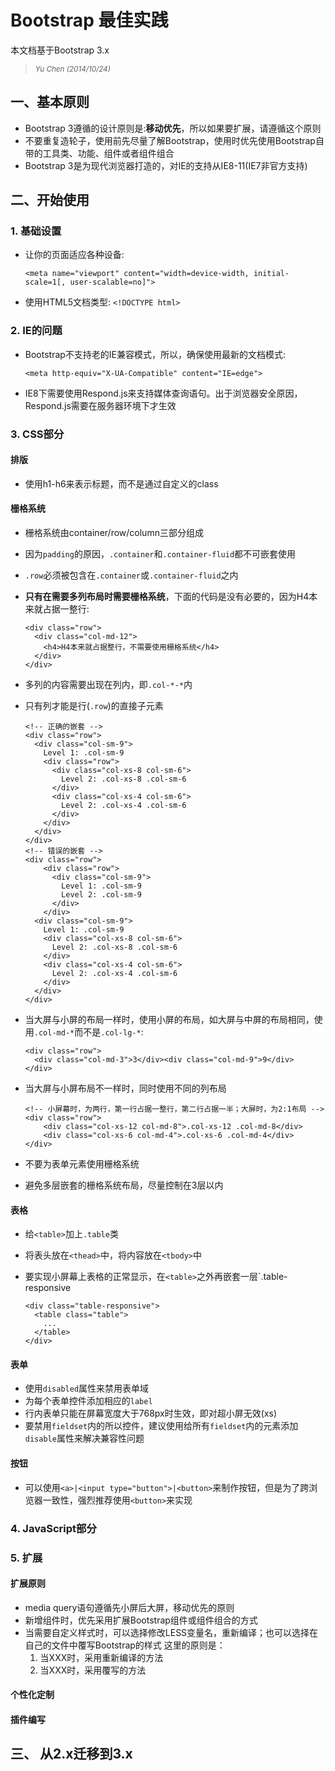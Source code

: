 # Bootstrap 最佳实践

本文档基于Bootstrap 3.x
> <small><cite>Yu Chen (2014/10/24)</cite></small>

## 一、基本原则

- Bootstrap 3遵循的设计原则是:**移动优先**，所以如果要扩展，请遵循这个原则
- 不要重复造轮子，使用前先尽量了解Bootstrap，使用时优先使用Bootstrap自带的工具类、功能、组件或者组件组合
- Bootstrap 3是为现代浏览器打造的，对IE的支持从IE8-11(IE7非官方支持)

## 二、开始使用

### 1. 基础设置
- 让你的页面适应各种设备:
	
   `<meta name="viewport" content="width=device-width, initial-scale=1[, user-scalable=no]">`
- 使用HTML5文档类型: `<!DOCTYPE html>`

### 2. IE的问题
- Bootstrap不支持老的IE兼容模式，所以，确保使用最新的文档模式:
  
	`<meta http-equiv="X-UA-Compatible" content="IE=edge">`
- IE8下需要使用Respond.js来支持媒体查询语句。出于浏览器安全原因，Respond.js需要在服务器环境下才生效

### 3. CSS部分

#### 排版

- 使用h1-h6来表示标题，而不是通过自定义的class

#### 栅格系统

- 栅格系统由container/row/column三部分组成
- 因为`padding`的原因，`.container`和`.container-fluid`都不可嵌套使用
- `.row`必须被包含在`.container`或`.container-fluid`之内
- **只有在需要多列布局时需要栅格系统**，下面的代码是没有必要的，因为H4本来就占据一整行:
	
	```
	<div class="row">
	  <div class="col-md-12">
	    <h4>H4本来就占据整行，不需要使用栅格系统</h4>
	  </div>
	</div>
	```
- 多列的内容需要出现在列内，即`.col-*-*`内
- 只有列才能是行(`.row`)的直接子元素
	
	```
	<!-- 正确的嵌套 -->
	<div class="row">
	  <div class="col-sm-9">
	    Level 1: .col-sm-9
	    <div class="row">
	      <div class="col-xs-8 col-sm-6">
	        Level 2: .col-xs-8 .col-sm-6
	      </div>
	      <div class="col-xs-4 col-sm-6">
	        Level 2: .col-xs-4 .col-sm-6
	      </div>
	    </div>
	  </div>
	</div>
	<!-- 错误的嵌套 -->
	<div class="row">
		<div class="row">
		  <div class="col-sm-9">
		    Level 1: .col-sm-9
		    Level 2: .col-sm-9
		  </div>
		</div>
	  <div class="col-sm-9">
	    Level 1: .col-sm-9
	    <div class="col-xs-8 col-sm-6">
	      Level 2: .col-xs-8 .col-sm-6
	    </div>
	    <div class="col-xs-4 col-sm-6">
	      Level 2: .col-xs-4 .col-sm-6
	    </div>
	  </div>
	</div>
	```
- 当大屏与小屏的布局一样时，使用小屏的布局，如大屏与中屏的布局相同，使用`.col-md-*`而不是`.col-lg-*`:
	
	```
	<div class="row">
	  <div class="col-md-3">3</div><div class="col-md-9">9</div>
	</div>
	```
- 当大屏与小屏布局不一样时，同时使用不同的列布局
	
	```
	<!-- 小屏幕时，为两行，第一行占据一整行，第二行占据一半；大屏时，为2:1布局 -->
	<div class="row"> 
		<div class="col-xs-12 col-md-8">.col-xs-12 .col-md-8</div> 
		<div class="col-xs-6 col-md-4">.col-xs-6 .col-md-4</div> 
	</div>
	```
- 不要为表单元素使用栅格系统
- 避免多层嵌套的栅格系统布局，尽量控制在3层以内

#### 表格

- 给`<table>`加上`.table`类
- 将表头放在`<thead>`中，将内容放在`<tbody>`中
- 要实现小屏幕上表格的正常显示，在`<table>`之外再嵌套一层`.table-responsive
	
	```
	<div class="table-responsive">
	  <table class="table">
	    ...
	  </table>
	</div>
	```

#### 表单

- 使用`disabled`属性来禁用表单域
- 为每个表单控件添加相应的`label`
- 行内表单只能在屏幕宽度大于768px时生效，即对超小屏无效(xs)
- 要禁用`fieldset`内的所以控件，建议使用给所有`fieldset`内的元素添加`disable`属性来解决兼容性问题

#### 按钮

- 可以使用`<a>|<input type="button">|<button>`来制作按钮，但是为了跨浏览器一致性，强烈推荐使用`<button>`来实现

### 4. JavaScript部分

### 5. 扩展

#### 扩展原则

- media query语句遵循先小屏后大屏，移动优先的原则
- 新增组件时，优先采用扩展Bootstrap组件或组件组合的方式
- 当需要自定义样式时，可以选择修改LESS变量名，重新编译；也可以选择在自己的文件中覆写Bootstrap的样式
	这里的原则是：
	1. 当XXX时，采用重新编译的方法
	2. 当XXX时，采用覆写的方法

#### 个性化定制

#### 插件编写

## 三、 从2.x迁移到3.x

